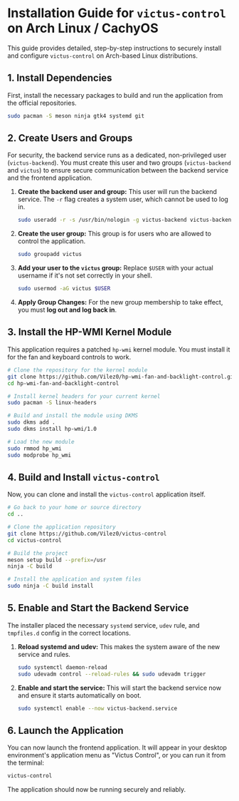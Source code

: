 # Installation Guide for `victus-control` on Arch Linux / CachyOS

This guide provides detailed, step-by-step instructions to securely install and configure `victus-control` on Arch-based Linux distributions.

## 1. Install Dependencies

First, install the necessary packages to build and run the application from the official repositories.

```bash
sudo pacman -S meson ninja gtk4 systemd git
```

## 2. Create Users and Groups

For security, the backend service runs as a dedicated, non-privileged user (`victus-backend`). You must create this user and two groups (`victus-backend` and `victus`) to ensure secure communication between the backend service and the frontend application.

1.  **Create the backend user and group:**
    This user will run the backend service. The `-r` flag creates a system user, which cannot be used to log in.

    ```bash
    sudo useradd -r -s /usr/bin/nologin -g victus-backend victus-backend
    ```

2.  **Create the user group:**
    This group is for users who are allowed to control the application.

    ```bash
    sudo groupadd victus
    ```

3.  **Add your user to the `victus` group:**
    Replace `$USER` with your actual username if it's not set correctly in your shell.

    ```bash
    sudo usermod -aG victus $USER
    ```

4.  **Apply Group Changes:**
    For the new group membership to take effect, you must **log out and log back in**.

## 3. Install the HP-WMI Kernel Module

This application requires a patched `hp-wmi` kernel module. You must install it for the fan and keyboard controls to work.

```bash
# Clone the repository for the kernel module
git clone https://github.com/Vilez0/hp-wmi-fan-and-backlight-control.git
cd hp-wmi-fan-and-backlight-control

# Install kernel headers for your current kernel
sudo pacman -S linux-headers

# Build and install the module using DKMS
sudo dkms add .
sudo dkms install hp-wmi/1.0

# Load the new module
sudo rmmod hp_wmi
sudo modprobe hp_wmi
```

## 4. Build and Install `victus-control`

Now, you can clone and install the `victus-control` application itself.

```bash
# Go back to your home or source directory
cd ..

# Clone the application repository
git clone https://github.com/Vilez0/victus-control
cd victus-control

# Build the project
meson setup build --prefix=/usr
ninja -C build

# Install the application and system files
sudo ninja -C build install
```

## 5. Enable and Start the Backend Service

The installer placed the necessary `systemd` service, `udev` rule, and `tmpfiles.d` config in the correct locations.

1.  **Reload systemd and udev:**
    This makes the system aware of the new service and rules.

    ```bash
    sudo systemctl daemon-reload
    sudo udevadm control --reload-rules && sudo udevadm trigger
    ```

2.  **Enable and start the service:**
    This will start the backend service now and ensure it starts automatically on boot.

    ```bash
    sudo systemctl enable --now victus-backend.service
    ```

## 6. Launch the Application

You can now launch the frontend application. It will appear in your desktop environment's application menu as "Victus Control", or you can run it from the terminal:

```bash
victus-control
```

The application should now be running securely and reliably.
